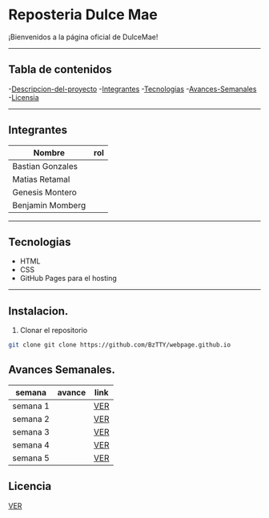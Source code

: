 # Reposteria Dulce Mae
¡Bienvenidos a la página oficial de DulceMae!

---
## Tabla de contenidos
-[Descripcion-del-proyecto](#-descripcion-del-proyecto)
-[Integrantes](#-integrantes)
-[Tecnologias](#-tecnologias)
-[Avances-Semanales](#-avances-semanales)
-[Licensia](#-licensia)

---

## Integrantes

|Nombre                |rol              |
|----------------------|-----------------|
|Bastian Gonzales      |                 |
|Matias Retamal        |                 |
|Genesis Montero       |                 |
|Benjamin Momberg      |                 |

---

## Tecnologias 

- HTML
- CSS
- GitHub Pages para el hosting

---

## Instalacion.

1. Clonar el repositorio
``` bash
git clone git clone https://github.com/BzTTY/webpage.github.io
```

## Avances Semanales.

|semana   |avance                        |link| 
|---------|------------------------------|----|
|semana 1 |                              |[VER](https://github.com/BzTTY/webpage.github.io/tree/main/Avances/SEMANA%201)    |
|semana 2 |                              |[VER](https://github.com/BzTTY/webpage.github.io/tree/main/Avances/SEMANA%202)    |
|semana 3 |                              |[VER](https://github.com/BzTTY/webpage.github.io/tree/main/Avances/SEMANA%203)    |
|semana 4 |                              |[VER](https://github.com/BzTTY/webpage.github.io/tree/main/Avances/SEMANA%204)    |
|semana 5 |                              |[VER](https://github.com/BzTTY/webpage.github.io/tree/main/Avances/SEMANA%205)    |

## Licencia

[VER](https://github.com/BzTTY/webpage.github.io/blob/main/LICENSE)

